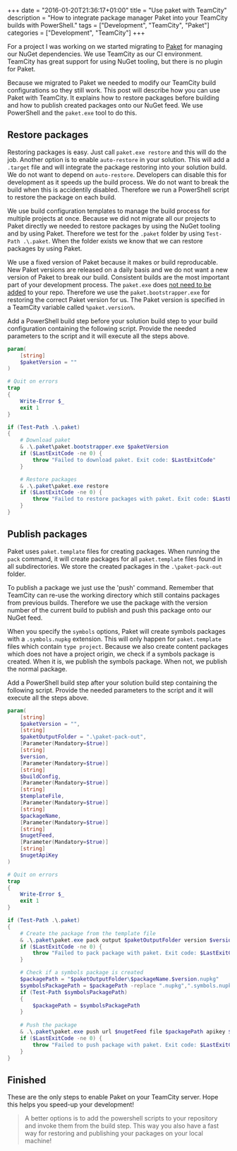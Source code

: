 +++
date = "2016-01-20T21:36:17+01:00"
title = "Use paket with TeamCity"
description = "How to integrate package manager Paket into your TeamCity builds with PowerShell."
tags = ["Development", "TeamCity", "Paket"]
categories = ["Development", "TeamCity"]
+++

For a project I was working on we started migrating to [Paket](https://fsprojects.github.io/Paket/) for managing our NuGet dependencies. We use TeamCity as our CI environment. TeamCity has great support for using NuGet tooling, but there is no plugin for Paket.

Because we migrated to Paket we needed to modify our TeamCity build configurations so they still work. This post will describe how you can use Paket with TeamCity. It explains how to restore packages before building and how to publish created packages onto our NuGet feed. We use PowerShell and the `paket.exe` tool to do this.
<!--more-->

## Restore packages

Restoring packages is easy. Just call `paket.exe restore` and this will do the job. Another option is to enable `auto-restore` in your solution. This will add a `.target` file and will integrate the package restoring into your solution build. We do not want to depend on `auto-restore`. Developers can disable this for development as it speeds up the build process. We do not want to break the build when this is accidentily  disabled. Therefore we run a PowerShell script to restore the package on each build.

We use build configuration templates to manage the build process for multiple projects at once. Because we did not migrate all our projects to Paket directly we needed to restore packages by using the NuGet tooling and by using Paket. Therefore we test for the `.paket` folder by using `Test-Path .\.paket`. When the folder exists we know that we can restore packages by using Paket. 

We use a fixed version of Paket because it makes or build reproducable. New Paket versions are released on a daily basis and we do not want a new version of Paket to break our build. Consistent builds are the most important part of your development process. The `paket.exe` does [not need to be added](https://fsprojects.github.io/Paket/getting-started.html#Downloading-Paket-and-it-s-BootStrapper) to your repo. Therefore we use the `paket.bootstrapper.exe` for restoring the correct Paket version for us. The Paket version is specified in a TeamCity variable called `%paket.version%`. 

Add a PowerShell build step before your solution build step to your build configuration containing the following script. Provide the needed parameters to the script and it will execute all the steps above. 

``` powershell
param(
    [string]
    $paketVersion = ""
)

# Quit on errors
trap
{
    Write-Error $_
    exit 1
}

if (Test-Path .\.paket)
{
    # Download paket 
    & .\.paket\paket.bootstrapper.exe $paketVersion
    if ($LastExitCode -ne 0) {
        throw "Failed to download paket. Exit code: $LastExitCode"
    }

    # Restore packages
    & .\.paket\paket.exe restore
    if ($LastExitCode -ne 0) {
        throw "Failed to restore packages with paket. Exit code: $LastExitCode"
    }
}
```

## Publish packages

Paket uses `paket.template` files for creating packages. When running the `pack` command, it will create packages for all `paket.template` files found in all subdirectories. We store the created packages in the `.\paket-pack-out` folder.

To publish a package we just use the 'push' command. Remember that TeamCity can re-use the working directory which still contains packages from previous builds. Therefore we use the package with the version number of the current build to publish and push this package onto our NuGet feed.

When you specify the `symbols` options, Paket will create symbols packages with a `.symbols.nupkg` extension. This will only happen for `paket.template` files which contain `type project`. Because we also create content packages which does not have a project origin, we check if a symbols package is created. When it is, we publish the symbols package. When not, we publish the normal package.

Add a PowerShell build step after your solution build step containing the following script. Provide the needed parameters to the script and it will execute all the steps above. 

``` powershell
param(
    [string]
    $paketVersion = "",
    [string]
    $paketOutputFolder = ".\paket-pack-out",
    [Parameter(Mandatory=$true)]
    [string]
    $version,
    [Parameter(Mandatory=$true)]
    [string]
    $buildConfig,
    [Parameter(Mandatory=$true)]
    [string]
    $templateFile,
    [Parameter(Mandatory=$true)]
    [string]
    $packageName,
    [Parameter(Mandatory=$true)]
    [string]
    $nugetFeed,
    [Parameter(Mandatory=$true)]
    [string]
    $nugetApiKey
)

# Quit on errors
trap
{
    Write-Error $_
    exit 1
}

if (Test-Path .\.paket)
{
	# Create the package from the template file
	& .\.paket\paket.exe pack output $paketOutputFolder version $version buildconfig $buildConfig templatefile $templateFile
	if ($LastExitCode -ne 0) {
		throw "Failed to pack package with paket. Exit code: $LastExitCode"
	}

	# Check if a symbols package is created
	$packagePath = "$paketOutputFolder\$packageName.$version.nupkg"
	$symbolsPackagePath = $packagePath -replace ".nupkg",".symbols.nupkg"
	if (Test-Path $symbolsPackagePath)
	{
		$packagePath = $symbolsPackagePath
	}
	
	# Push the package
	& .\.paket\paket.exe push url $nugetFeed file $packagePath apikey $nugetApiKey
	if ($LastExitCode -ne 0) {
		throw "Failed to push package with paket. Exit code: $LastExitCode"
	}
}
```

## Finished

These are the only steps to enable Paket on your TeamCity server. Hope this helps you speed-up your development!

> A better options is to add the powershell scripts to your repository and invoke them from the build step. This way you also have a fast way for restoring and publishing your packages on your local machine!